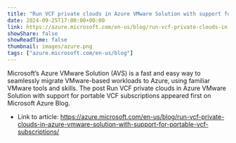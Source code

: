 ```yaml
---
title: "Run VCF private clouds in Azure VMware Solution with support for portable VCF subscriptions"
date: 2024-09-25T17:00:00+00:00
link: https://azure.microsoft.com/en-us/blog/run-vcf-private-clouds-in-azure-vmware-solution-with-support-for-portable-vcf-subscriptions/
showShare: false
showReadTime: false
thumbnail: images/azure.png
tags: ["azure.microsoft.com/en-us/blog"]
---
```

Microsoft’s Azure VMware Solution (AVS) is a fast and easy way to seamlessly migrate VMware-based workloads to Azure, using familiar VMware tools and skills.
The post Run VCF private clouds in Azure VMware Solution with support for portable VCF subscriptions appeared first on Microsoft Azure Blog.

- Link to article: https://azure.microsoft.com/en-us/blog/run-vcf-private-clouds-in-azure-vmware-solution-with-support-for-portable-vcf-subscriptions/